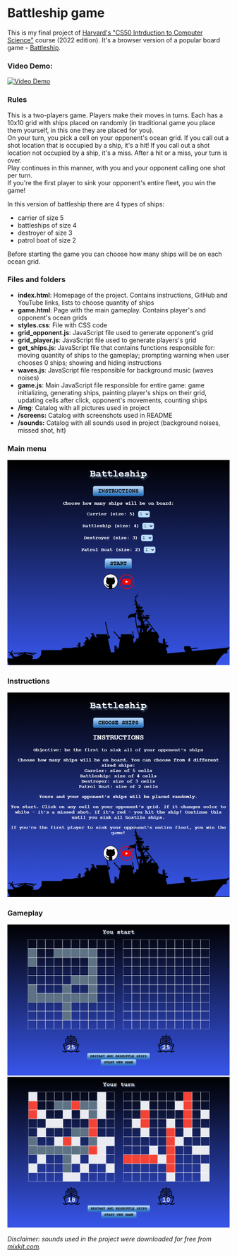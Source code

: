 # Battleship game
  
This is my final project of [Harvard's "CS50 Intrduction to Computer Science"](https://cs50.harvard.edu/x/2022/) course (2022 edition). It's a browser version of a popular board game - [Battleship](https://en.wikipedia.org/wiki/Battleship_(game)).  
  
### Video Demo:
[![Video Demo](https://img.youtube.com/vi/YOVqER9wlrE/0.jpg)](https://www.youtube.com/watch?v=YOVqER9wlrE)
  
### Rules
This is a two-players game. Players make their moves in turns. Each has a 10x10 grid with ships placed on randomly (in traditional game you place them yourself, in this one they are placed for you).  
On your turn, you pick a cell on your opponent's ocean grid. If you call out a shot location that is occupied by a ship, it's a hit! If you call out a shot location not occupied by a ship, it's a miss. After a hit or a miss, your turn is over.  
Play continues in this manner, with you and your opponent calling one shot per turn.  
If you're the first player to sink your opponent's entire fleet, you win the game!  

In this version of battleship there are 4 types of ships:
- carrier of size 5
- battleships of size 4
- destroyer of size 3
- patrol boat of size 2  

Before starting the game you can choose how many ships will be on each ocean grid.

### Files and folders

- **index.html**: Homepage of the project. Contains instructions, GitHub and YouTube links, lists to choose quantity of ships
- **game.html**: Page with the main gameplay. Contains player's and opponent's ocean grids
- **styles.css**: File with CSS code
- **grid_opponent.js**: JavaScript file used to generate opponent's grid
- **grid_player.js**: JavaScript file used to generate players's grid
- **get_ships.js**: JavaScript file that contains functions responsible for: moving quantity of ships to the gameplay; prompting warning when user chooses 0 ships; showing and hiding instructions
- **waves.js**: JavaScript file responsible for background music (waves noises)
- **game.js**: Main JavaScript file responsible for entire game: game initializing, generating ships, painting player's ships on their grid, updating cells after click, opponent's movements, counting ships
- **/img**: Catalog with all pictures used in project
- **/screens:** Catalog with screenshots used in README
- **/sounds:** Catalog with all sounds used in project (background noises, missed shot, hit)


### Main menu
![menu](/screens/s1.png)

### Instructions
![instructions](/screens/s2.png)

### Gameplay
![gameplay1](/screens/s3.png)
![gameplay2](/screens/s4.png)

<!-- sounds from mixkit.co -->
*Disclaimer: sounds used in the project were downloaded for free from [mixkit.com](https://mixkit.co/).*
